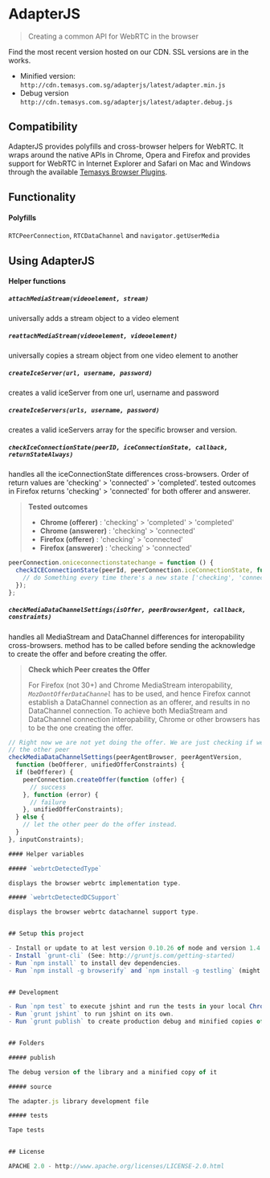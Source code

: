 # AdapterJS

> Creating a common API for WebRTC in the browser

Find the most recent version hosted on our CDN. SSL versions are in the works.

- Minified version: `http://cdn.temasys.com.sg/adapterjs/latest/adapter.min.js`
- Debug version `http://cdn.temasys.com.sg/adapterjs/latest/adapter.debug.js`


## Compatibility

AdapterJS provides polyfills and cross-browser helpers for WebRTC. It wraps around the native APIs in Chrome, Opera and Firefox and provides support for WebRTC in Internet Explorer and Safari on Mac and Windows through the available [Temasys Browser Plugins](https://temasys.atlassian.net/wiki/display/TWPP/WebRTC+Plugins).


## Functionality

#### Polyfills

`RTCPeerConnection`, `RTCDataChannel` and `navigator.getUserMedia`

## Using AdapterJS

#### Helper functions

##### `attachMediaStream(videoelement, stream)`

universally adds a stream object to a video element

##### `reattachMediaStream(videoelement, videoelement)`

universally copies a stream object from one video element to another

##### `createIceServer(url, username, password)`

creates a valid iceServer from one url, username and password

##### `createIceServers(urls, username, password)`

creates a valid iceServers array for the specific browser and version.

##### `checkIceConnectionState(peerID, iceConnectionState, callback, returnStateAlways)`

handles all the iceConnectionState differences cross-browsers. Order of return values are 'checking' > 'connected' > 'completed'.
tested outcomes in Firefox returns 'checking' > 'connected' for both offerer and answerer.

> __Tested outcomes__
> - __Chrome (offerer)__   : 'checking' > 'completed' > 'completed'
> - __Chrome (answerer)__  : 'checking' > 'connected'
> - __Firefox (offerer)__  : 'checking' > 'connected'
> - __Firefox (answerer)__ : 'checking' > 'connected'

```javascript
peerConnection.oniceconnectionstatechange = function () {
  checkICEConnectionState(peerId, peerConnection.iceConnectionState, function (updatedIceConnectionState) {
    // do Something every time there's a new state ['checking', 'connected', 'completed']
  });
};
```

##### `checkMediaDataChannelSettings(isOffer, peerBrowserAgent, callback, constraints)`

handles all MediaStream and DataChannel differences for interopability cross-browsers.
method has to be called before sending the acknowledge to create the offer and before creating the offer.

> __Check which Peer creates the Offer__
>
> For Firefox (not 30+) and Chrome MediaStream interopability, _``MozDontOfferDataChannel``_ has to be used, and hence
> Firefox cannot establish a DataChannel connection as an offerer, and results in no DataChannel connection.
> To achieve both MediaStream and DataChannel connection interopability, Chrome or other browsers has to be the one
> creating the offer.

```javascript
// Right now we are not yet doing the offer. We are just checking if we should be the offerer instead of
// the other peer
checkMediaDataChannelSettings(peerAgentBrowser, peerAgentVersion,
  function (beOfferer, unifiedOfferConstraints) {
  if (beOfferer) {
    peerConnection.createOffer(function (offer) {
      // success
    }, function (error) {
      // failure
    }, unifiedOfferConstraints);
  } else {
    // let the other peer do the offer instead.
  }
}, inputConstraints);

#### Helper variables

##### `webrtcDetectedType`

displays the browser webrtc implementation type.

##### `webrtcDetectedDCSupport`

displays the browser webrtc datachannel support type.


## Setup this project

- Install or update to at lest version 0.10.26 of node and version 1.4.6 of npm
- Install `grunt-cli` (See: http://gruntjs.com/getting-started)
- Run `npm install` to install dev dependencies.
- Run `npm install -g browserify` and `npm install -g testling` (might require sudo) to install the necessary tools to test locally


## Development

- Run `npm test` to execute jshint and run the tests in your local Chrome (Mac). You can configure this in the `test.sh` file.
- Run `grunt jshint` to run jshint on its own.
- Run `grunt publish` to create production debug and minified copies of adapter.js in `publish` folder


## Folders

##### publish

The debug version of the library and a minified copy of it

##### source

The adapter.js library development file

##### tests

Tape tests


## License

APACHE 2.0 - http://www.apache.org/licenses/LICENSE-2.0.html
